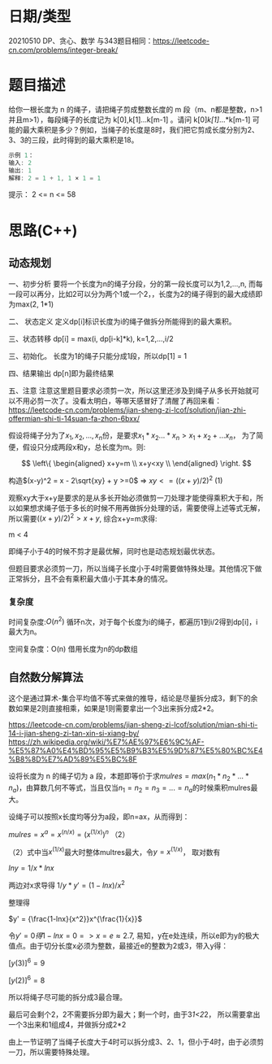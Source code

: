 <!--
 * @Author: baisichen
 * @Date: 2021-05-10 10:20:04
 * @LastEditTime: 2021-05-13 10:42:58
 * @LastEditors: baisichen
 * @Description: 
-->
# 日期/类型
20210510 DP、贪心、数学
与343题目相同：https://leetcode-cn.com/problems/integer-break/

# 题目描述
给你一根长度为 n 的绳子，请把绳子剪成整数长度的 m 段（m、n都是整数，n>1并且m>1），每段绳子的长度记为 k[0],k[1]...k[m-1] 。请问 k[0]*k[1]*...*k[m-1] 可能的最大乘积是多少？例如，当绳子的长度是8时，我们把它剪成长度分别为2、3、3的三段，此时得到的最大乘积是18。

``` cpp
示例 1：
输入: 2
输出: 1
解释: 2 = 1 + 1, 1 × 1 = 1
```

提示：
2 <= n <= 58


# 思路(C++)
## 动态规划
一、初步分析
要将一个长度为n的绳子分段，分的第一段长度可以为1,2,...,n, 而每一段可以再分，比如2可以分为两个1或一个2，，长度为2的绳子得到的最大成绩即为max(2, 1*1)

二、 状态定义
定义dp[i]标识长度为i的绳子做拆分所能得到的最大乘积。

三、状态转移
dp[i] = max(i, dp[i-k]*k), k=1,2,...,i/2

三、初始化。
长度为1的绳子只能分成1段，所以dp[1] = 1

四、结果输出
dp[n]即为最终结果

五、注意
注意这里题目要求必须剪一次，所以这里还涉及到绳子从多长开始就可以不用必剪一次了。没看太明白，等哪天感冒好了清醒了再回来看：https://leetcode-cn.com/problems/jian-sheng-zi-lcof/solution/jian-zhi-offermian-shi-ti-14suan-fa-zhon-6bxx/

假设将绳子分为了$x_1, x_2, ... ,x_n$份，是要求$x_1*x_2...*x_n > x_1+x_2+...x_n$， 为了简便，假设只分成两段x和y，总长度为m。则:

$$
\left\{
\begin{aligned}
x+y=m \\
x+y<xy \\
\end{aligned}
\right.
$$

构造$(x-y)^2 = x - 2\sqrt{xy} + y >=0$ =>  $xy <= ((x+y)/2)^2$ (1)

观察xy大于x+y是要求的是从多长开始必须做剪一刀处理才能使得乘积大于和，所以如果想求绳子低于多长的时候不用再做拆分处理的话，需要使得上述等式无解，所以需要$((x+y)/2)^2 > x+y$, 综合x+y=m求得:

m < 4

即绳子小于4的时候不剪才是最优解，同时也是动态规划最优状态。

但题目要求必须剪一刀，所以当绳子长度小于4时需要做特殊处理。其他情况下做正常拆分，且不会有乘积最大值小于其本身的情况。



### 复杂度
时间复杂度:$O(n^2)$
循环n次，对于每个长度为i的绳子，都遍历1到i/2得到dp[i]，i最大为n。

空间复杂度：O(n)
借用长度为n的dp数组

## 自然数分解算法
这个是通过算术-集合平均值不等式来做的推导，结论是尽量拆分成3，剩下的余数如果是2则直接相乘，如果是1则需要拿出一个3出来拆分成2*2。

https://leetcode-cn.com/problems/jian-sheng-zi-lcof/solution/mian-shi-ti-14-i-jian-sheng-zi-tan-xin-si-xiang-by/
https://zh.wikipedia.org/wiki/%E7%AE%97%E6%9C%AF-%E5%87%A0%E4%BD%95%E5%B9%B3%E5%9D%87%E5%80%BC%E4%B8%8D%E7%AD%89%E5%BC%8F

设将长度为 n 的绳子切为 a 段，本题即等价于求$mulres=max(n_1*n_2*...*n_a)$，由算数几何不等式，当且仅当$n_1 = n_2 = n_3 =...= n_a$的时候乘积mulres最大。

设绳子可以按照x长度均等分为a段，即n=ax，从而得到： 

$mulres=x^a=x^(n/x)=(x^(1/x))^n$ （2）

（2）式中当$x^(1/x)$最大时整体multres最大，令$y=x^(1/x)$， 取对数有

$lny=1/x*lnx$

两边对x求导得
$1/y * y' = (1 - lnx)/x^2$

整理得

$y' = {\frac{1-lnx}{x^2}}x^{\frac{1}{x}}$



令$y'=0 得 1-lnx=0 => x=e \approx 2.7$, 易知，y在e处连续，所以e即为y的极大值点。由于切分长度x必须为整数，最接近e的整数为2或3，带入y得：

$[y(3)]^6 = 9$

$[y(2)]^6 = 8$

所以将绳子尽可能的拆分成3最合理。

最后可会剩个2，2不需要拆分即为最大；剩一个时，由于3*1<2*2， 所以需要拿出一个3出来和1组成4，并做拆分成2*2

由上一节证明了当绳子长度大于4时可以拆分成3、2、1，但小于4时，由于必须剪一刀，所以需要特殊处理。